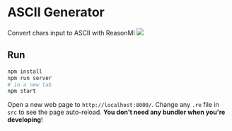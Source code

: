 # ASCII Generator
Convert chars input to ASCII with ReasonMl
![](https://github.com/alfinsuryaS/ascii-generator/edit/master/screenshot.png)

## Run

```sh
npm install
npm run server
# in a new tab
npm start
```
Open a new web page to `http://localhost:8000/`. Change any `.re` file in `src` to see the page auto-reload. **You don't need any bundler when you're developing**!
